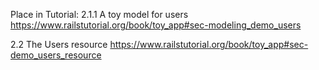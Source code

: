 Place in Tutorial:
2.1.1 A toy model for users
https://www.railstutorial.org/book/toy_app#sec-modeling_demo_users

2.2 The Users resource
https://www.railstutorial.org/book/toy_app#sec-demo_users_resource